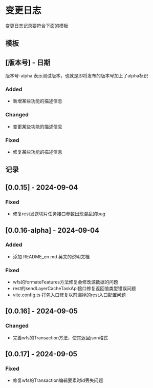 # 变更日志
变更日志记录要符合下面的模板
## 模板
## [版本号] - 日期
版本号-alpha 表示测试版本，也就是即将发布的版本号加上了alpha标识
### Added
- 新增某些功能的描述信息
 
### Changed
- 变更某些功能的描述信息
 
### Fixed
- 修复某些功能的描述信息
## 记录
## [0.0.15] - 2024-09-04

### Fixed
- 修复rest发送切片任务接口参数出现混乱的bug
## [0.0.16-alpha] - 2024-09-04
### Added
- 添加 README_en.md 英文的说明文档
### Fixed
- wfs的formateFeatures方法修复会修改源数据的问题
- rest的sendLayerCacheTaskApi接口修复返回值类型错误问题
- vite.config.ts 打包入口修复以前漏掉的rest入口配置问题
## [0.0.16] - 2024-09-05
### Changed
- 完善wfs的Transaction方法，使其返回json格式
## [0.0.17] - 2024-09-05
### Fixed
- 修复wfs的Transaction编辑要素时id丢失问题

